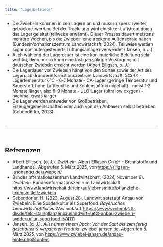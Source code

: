 ```yaml
---
title: "Lagerbetriebe"
---
```


- Die Zwiebeln kommen in den Lagern an und müssen zuerst (weiter) getrocknet werden. Bei der Trocknung wird ein steter Luftstrom durch das Lager geleitet (teilweise erwärmt). Dieser Prozess dauert meistens mehrere Wochen, bis die Zwiebeln eine trockene Außenschale haben (Bundesinformationszentrum Landwirtschaft, 2024). Teilweise werden sogar computergesteuerte Lüftungsanlagen verwendet (Jansen, o. J.). 
- Auch während der Lagerdauer ist eine kontinuierliche Belüftung sehr wichtig, denn nur so kann eine fast ganzjährige Versorgung mit deutschen Zwiebeln erreicht werden (Albert Elligsen, o. J.).
- Die Lagerdauer von Zwiebeln hängt von den Sorten sowie der Art des Lagers ab (Bundesinformationszentrum Landwirtschaft, 2024):
      - Lagertemperatur 6°C - 6-7 Monate
      - CA-Lager (geringe Temperatur und Sauerstoff, hohe Luftfeuchte und Kohlenstoffdioxidgehalt) - meist 1-2 Monate länger, also 8-9 Monate
      - ULO-Lager (ultra low oxygen) - nochmal etwas länger
- Die Lager werden entweder von Großbetrieben, Erzeugergemeinschaften oder auch von den Anbauern selbst betrieben (Gebendörfer, 2023).


<br>

---

<br> 

## Referenzen
- Albert Elligsen. (o. J.). *Zwiebeln.* Albert Elligsen GmbH - Brennstoffe und Landhandel. Abgerufen 5. März 2025, von <https://elligsen-landhandel.de/zwiebeln/>
- Bundesinformationszentrum Landwirtschaft. (2024, November 6). *Zwiebeln.* Bundesinformationszentrum Landwirtschaft. <https://www.landwirtschaft.de/einkauf/lebensmittel/pflanzliche-lebensmittel/zwiebeln>
- Gebendörfer, H. (2023, August 28). Landwirt setzt auf Anbau von Zwiebeln: Eine Sonderkultur als Superfood. *Bayerisches Landwirtschaftliches Wochenblatt.* <https://www.wochenblatt-dlv.de/feld-stall/pflanzenbau/landwirt-setzt-anbau-zwiebeln-sonderkultur-superfood-574111>
- Jansen. (o. J.). *Alles unter einem Dach: Von der Saat bis zum fertig geschälten & verpackten Produkt.* zwiebel-jansen.de. Abgerufen 5. März 2025, von <https://www.zwiebel-jansen.de/anbau-ernte.php#content>
